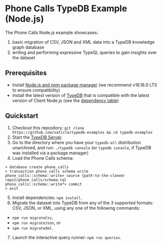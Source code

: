 # Phone Calls TypeDB Example (Node.js)

The Phone Calls Node.js example showcases:
1. basic migration of CSV, JSON and XML data into a TypeDB knowledge graph database
2. writing and performing expressive TypeQL queries to gain insights over the dataset

## Prerequisites

* Install [Node.js and npm package manager](https://nodejs.org/) (we recommend v16.16.0 LTS to ensure compatibility)
* Install the latest version of [TypeDB](https://docs.vaticle.com/docs/running-typedb/install-and-run) that is compatible with the latest version of Client Node.js (see the [dependency table](http://docs.vaticle.com/docs/client-api/java#dependencies))

## Quickstart

1. Checkout this repository: `git clone https://github.com/vaticle/typedb-examples && cd typedb-examples`
2. Start the [TypeDB Server](http://docs.vaticle.com/docs/running-typedb/install-and-run#start-the-typedb-server).
3. Go to the directory where you have your `typedb-all` distribution unarchived, and run: `./typedb console` (or `typedb console`, if TypeDB was installed via a package manager)
4. Load the Phone Calls schema:
```shell
> database create phone_calls
> transaction phone_calls schema write
phone_calls::schema::write> source {path-to-the-cloned-repo}/phone_calls/schema.tql
phone_calls::schema::write*> commit
> exit
```
5. Install dependencies: `npm install`.
6. Migrate the dataset into TypeDB from any of the 3 supported formats: CSV, JSON, or XML, using any one of the following commands:
- `npm run migrateCsv`,
- `npm run migrateJson`, or
- `npm run migrateXml`.
7. Launch the interactive query runner: `npm run queries`.
